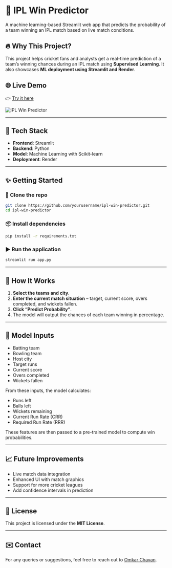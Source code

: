 # 🏏 IPL Win Predictor

A machine learning-based Streamlit web app that predicts the probability of a team winning an IPL match based on live match conditions.

## 🔥 Why This Project?

This project helps cricket fans and analysts get a real-time prediction of a team’s winning chances during an IPL match using **Supervised Learning**. It also showcases **ML deployment using Streamlit and Render**.

## 🌐 Live Demo

👉 [Try it here](https://ipl-win-predictor-omkxr.onrender.com/)

![IPL Win Predictor](![image](https://github.com/user-attachments/assets/eb5497b4-e5a2-4890-87bf-5ad48dd554fc)
)

---

## 💽 Tech Stack

- **Frontend**: Streamlit  
- **Backend**: Python  
- **Model**: Machine Learning with Scikit-learn  
- **Deployment**: Render

---

## ✨ Getting Started

### 📁 Clone the repo

```bash
git clone https://github.com/yourusername/ipl-win-predictor.git
cd ipl-win-predictor
```

### 📦 Install dependencies

```bash
pip install -r requirements.txt
```

### ▶️ Run the application

```bash
streamlit run app.py
```

---

## 🏏 How It Works

1. **Select the teams and city**.
2. **Enter the current match situation** – target, current score, overs completed, and wickets fallen.
3. **Click “Predict Probability”**.
4. The model will output the chances of each team winning in percentage.

---

## 🧠 Model Inputs

- Batting team  
- Bowling team  
- Host city  
- Target runs  
- Current score  
- Overs completed  
- Wickets fallen  

From these inputs, the model calculates:

- Runs left  
- Balls left  
- Wickets remaining  
- Current Run Rate (CRR)  
- Required Run Rate (RRR)

These features are then passed to a pre-trained model to compute win probabilities.

---

## 📈 Future Improvements

- Live match data integration  
- Enhanced UI with match graphics  
- Support for more cricket leagues  
- Add confidence intervals in prediction

---

## 💚 License

This project is licensed under the **MIT License**.

---

## ✉️ Contact

For any queries or suggestions, feel free to reach out to [Omkar Chavan](https://www.linkedin.com/in/omkar-chavan-476a63249/).

